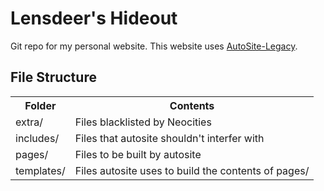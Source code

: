 # Lensdeer's Hideout

Git repo for my personal website.
This website uses [AutoSite-Legacy](https://github.com/dotcomboom/AutoSite-Legacy).

## File Structure

<table>
        <tr>
                <th> Folder </th>
                <th> Contents </th>
        </tr>
        <tr>
                <td> extra/ </td>
                <td> Files blacklisted by Neocities </td>
        </tr>
        <tr>
                <td> includes/ </td>
                <td> Files that autosite shouldn't interfer with </td>
        </tr>
        <tr>
                <td> pages/ </td>
                <td> Files to be built by autosite </td>
        </tr>
        <tr>
                <td> templates/ </td>
                <td> Files autosite uses to build the contents of pages/ </td>
        </tr>
</table>
